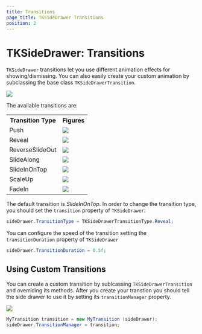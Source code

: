 ```yaml
---
title: Transitions
page_title: TKSideDrawer Transitions
position: 2
---
```


# TKSideDrawer: Transitions

<code>TKSideDrawer</code> transitions let you use different animation effects for showing/dismissing. You can also easily create your custom animation by subclassing the base class <code>TKSideDrawerTransition</code>.

<img src="../images/sidedrawer-transitions001.png"/>

The available transitions are: 

<table>

<tr>
<th>Transition Type</th>
<th>Figures</th>
</tr>

<tr>
<td>Push</td>
<td><img src="../images/sidedrawer-transitions-push.gif"/></td>
</tr>

<tr>
<td>Reveal</td>
<td><img src="../images/sidedrawer-transitions-reveal.gif"/></td>
</tr>

<tr>
<td>ReverseSlideOut</td>
<td><img src="../images/sidedrawer-transitions-reverseslideout.gif"/></td>
</tr>

<tr>
<td>SlideAlong</td>
<td><img src="../images/sidedrawer-transitions-slidealong.gif"/></td>
</tr>

<tr>
<td>SlideInOnTop</td>
<td><img src="../images/sidedrawer-transitions-slideinontop.gif"/></td>
</tr>

<tr>
<td>ScaleUp</td>
<td><img src="../images/sidedrawer-transitions-scaleup.gif"/></td>
</tr>

<tr>
<td>FadeIn</td>
<td><img src="../images/sidedrawer-transitions-fadein.gif"/></td>
</tr>

</table>

The default transition is *SlideInOnTop*. In order to change the transition type, you should set the <code>transition</code> property of <code>TKSideDrawer</code>:

<snippet id='drawer-transition'/>

<snippet id='drawer-transition-swift'/>

```C#
sideDrawer.TransitionType = TKSideDrawerTransitionType.Reveal;
```

You can configure the speed of the transition setting the <code>transitionDuration</code> property of <code>TKSideDrawer</code>

<snippet id='drawer-transitions-duration'/>

<snippet id='drawer-transitions-duration-swift'/>

```C#
sideDrawer.TransitionDuration = 0.5f;
```

## Using Custom Transitions

You can create a custom transition by sublcassing <code>TKSideDrawerTransition</code> and overriding its methods. After you create your transtion you should tell the side drawer to use it by setting its <code>transitionManager</code> property.

<img src="../images/sidedrawer-transitions002.png"/>

<snippet id='drawer-transition-manager'/>

<snippet id='drawer-transition-manager-swift'/>

```C#
MyTransition transition = new MyTransition (sideDrawer);
sideDrawer.TransitionManager = transition;
```



